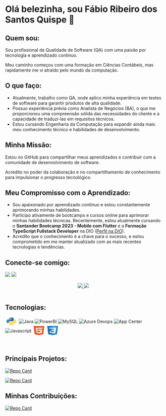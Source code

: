 <div>
    <h1>Olá belezinha, sou Fábio Ribeiro dos Santos Quispe 👋</h1>
    <h2>Quem sou:</h2>
    <p>Sou profissional de Qualidade de Software (QA) com uma paixão por tecnologia e aprendizado contínuo.</p>
    <p>Meu caminho começou com uma formação em Ciências Contábeis, mas rapidamente me vi atraído pelo mundo da computação.</p>
</div>

<div>
    <h2>O que faço:</h2>
    <ul>
        <li>Atualmente, trabalho como QA, onde aplico minha experiência em testes de software para garantir produtos de alta qualidade.</li>
        <li>Possuo experiência prévia como Analista de Negócios (BA), o que me proporcionou uma compreensão sólida das necessidades do cliente e a capacidade de traduzi-las em requisitos técnicos.</li>
        <li>Estou cursando Engenharia da Computação para expandir ainda mais meu conhecimento técnico e habilidades de desenvolvimento.</li>
    </ul>
</div>

<div>
    <h2>Minha Missão:</h2>
    <p>Estou no GitHub para compartilhar meus aprendizados e contribuir com a comunidade de desenvolvimento de software.</p>
    <p>Acredito no poder da colaboração e no compartilhamento de conhecimento para impulsionar o progresso tecnológico.</p>
</div>

<div>
    <h2>Meu Compromisso com o Aprendizado:</h2>
    <ul>
        <li>Sou apaixonado por aprendizado contínuo e estou constantemente aprimorando minhas habilidades.</li>
        <li>Participo ativamente de bootcamps e cursos online para aprimorar minhas habilidades técnicas. Recentemente, estou atualmente cursando o <strong>Santander Bootcamp 2023 - Mobile com Flutter</strong> e a <strong>Formação TypeScript Fullstack Developer</strong> na DIO (<a href="https://www.dio.me/users/fabio_ribeiro1981">Perfil na DIO</a>).</li>
        <li>Acredito que o conhecimento é a chave para o sucesso, e estou comprometido em me manter atualizado com as mais recentes tecnologias e tendências.</li>
    </ul>
</div>

<div>
    <h2>Conecte-se comigo:</h2>
    <a href="mailto:fabiorisantos1981@gmail.com"><img src="https://img.shields.io/badge/-Gmail-%23333?style=for-the-badge&logo=gmail&logoColor=white" target="_blank"></a>
    <a href="https://www.linkedin.com/in/fabioribeiro1981"><img src="https://img.shields.io/badge/-LinkedIn-%230077B5?style=for-the-badge&logo=linkedin&logoColor=white" target="_blank"></a>
</div>

<br>

<div align="center">
    <a href="https://github.com/fabiorisantosquispe">
        <img height="180em" src="https://github-readme-stats.vercel.app/api?username=fabiorisantosquispe&show_icons=true&theme=tokyonight&include_all_commits=true&count_private=true"/>
        <img height="180em" src="https://github-readme-stats.vercel.app/api/top-langs/?username=fabiorisantosquispe&layout=compact&langs_count=7&theme=tokyonight"/>
    </a>
</div>

<div style="display: inline_block"><br>
    <h2>Tecnologias:</h2>
    <img align="center" alt="Python" height="30" width="40" src="https://raw.githubusercontent.com/devicons/devicon/master/icons/python/python-original.svg">
    <img align="center" alt="Java" height="30" width="40" src="https://www.svgrepo.com/download/184143/java.svg">
    <img align="center" alt="PowerBI" height="30" width="30" src="https://e7.pngegg.com/pngimages/252/727/png-clipart-power-bi-business-intelligence-microsoft-analytics-microsoft-text-rectangle.png">
    <img align="center" alt="MySQL" height="30" width="40" src="https://cdn.jsdelivr.net/gh/devicons/devicon/icons/mysql/mysql-original-wordmark.svg">
    <img align="center" alt="Azure Devops" height="30" width="30" src="https://www.svgrepo.com/download/448271/azure-devops.svg">
    <img align="center" alt="App Center" height="30" width="30" src="https://www.vectorlogo.zone/logos/appcenterms/appcenterms-tile.svg">
    <img align="center" alt="Javascript" height="30" width="30" src="https://cdn.worldvectorlogo.com/logos/javascript-1.svg">
    <img align="center" alt="HTML" height="30" width="40" src="https://raw.githubusercontent.com/devicons/devicon/master/icons/html5/html5-original.svg">
    <img align="center" alt="CSS" height="30" width="40" src="https://raw.githubusercontent.com/devicons/devicon/master/icons/css3/css3-original.svg">
</div>

<br>
<br>

<h2>Principais Projetos:</h2>

[![Repo Card](https://github-readme-stats.vercel.app/api/pin/?username=fabiorisantosquispe&repo=dio-lab-open-source&bg_color=000&border_color=30A3DC&show_icons=true&icon_color=30A3DC&title_color=E94D5F&text_color=FFF)](https://github.com/fabiorisantosquispe/dio-lab-open-source)

[![Repo Card](https://github-readme-stats.vercel.app/api/pin/?username=fabiorisantosquispe&repo=flutter_test_framework&bg_color=000&border_color=30A3DC&show_icons=true&icon_color=30A3DC&title_color=E94D5F&text_color=FFF)]([https://github.com/fabiorisantosquispe/flutter_test_framework])

<h2>Minhas Contribuições:</h2>

[![Repo Card](https://github-readme-stats.vercel.app/api/pin/?username=fabiorisantosquispe&repo=dio-lab-open-source&bg_color=000&border_color=30A3DC&show_icons=true&icon_color=30A3DC&title_color=E94D5F&text_color=FFF)](https://github.com/fabiorisantosquispe/dio-lab-open-source)
</div>
